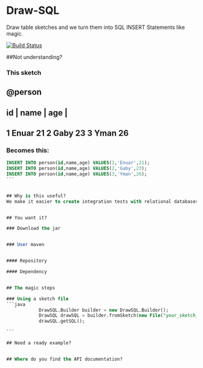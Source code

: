 # Draw-SQL
Draw table sketches and we turn them into SQL INSERT Statements like magic.

[![Build Status](https://travis-ci.org/talk-code/DrawSQL.svg?branch=master)](https://travis-ci.org/talk-code/DrawSQL)

##Not understanding?

### This sketch
@person
-----------------------
id  | name | age      |
-----------------------
1     Enuar  21
2     Gaby   23
3     Yman   26
-----------------------

### Becomes this:

````sql
INSERT INTO person(id,name,age) VALUES(1,'Enuar',21);
INSERT INTO person(id,name,age) VALUES(2,'Gaby',23);
INSERT INTO person(id,name,age) VALUES(3,'Yman',26);
```


## Why is this useful?
We make it easier to create integration tests with relational databases.


## You want it?

### Download the jar


### User maven


#### Repository

#### Dependency


## The magic steps

### Using a sketch file
```java
            DrawSQL.Builder builder = new DrawSQL.Builder();
            DrawSQL drawSQL = builder.fromSketch(new File("your_sketch_file_path")).build();
            drawSQL.getSQL();

```

## Need a ready example?


## Where do you find the API documentation?



